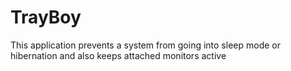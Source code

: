 # TrayBoy
This application prevents a system from  going into sleep mode or hibernation and  also keeps attached monitors active
